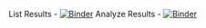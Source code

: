 List Results - [![Binder](https://mybinder.org/badge_logo.svg)](https://mybinder.org/v2/gh/kevincoakley/next_project/HEAD?labpath=results%2Flist_results.ipynb)
Analyze Results - [![Binder](https://mybinder.org/badge_logo.svg)](https://mybinder.org/v2/gh/kevincoakley/next_project/HEAD?labpath=results%2Fanalyze_results.ipynb)
